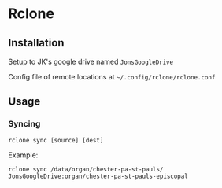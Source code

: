 # Rclone

## Installation

Setup to JK's google drive named `JonsGoogleDrive`

Config file of remote locations at `~/.config/rclone/rclone.conf`

## Usage

### Syncing

`rclone sync [source] [dest]`

Example:


`rclone sync /data/organ/chester-pa-st-pauls/ JonsGoogleDrive:organ/chester-pa-st-pauls-episcopal`
